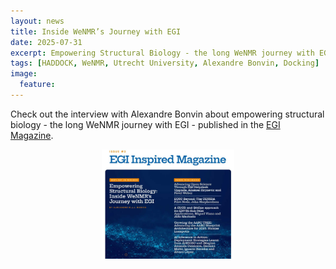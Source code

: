 ```yaml
---
layout: news
title: Inside WeNMR’s Journey with EGI
date: 2025-07-31
excerpt: Empowering Structural Biology - the long WeNMR journey with EGI
tags: [HADDOCK, WeNMR, Utrecht University, Alexandre Bonvin, Docking]
image:
  feature:
---
```

Check out the interview with Alexandre Bonvin about empowering structural biology - the long WeNMR journey with EGI - published in the [EGI Magazine](https://www.egi.eu/magazine/issue-03/).

<center>
<figure>
    <a href="https://www.egi.eu/magazine/issue-03/empowering-structural-biology-inside-wenmrs-journey-with-egi/"><img width="50%" align="center" src="/images/posts/2025-07-EGI-magazine.jpg"></a>
</figure>
</center>


